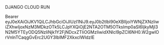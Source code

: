 DJANGO CLOUD RUN

Bearer eyJ0eXAiOiJKV1QiLCJhbGciOiJIUzI1NiJ9.eyJ0b2tlbl90eXBlIjoiYWNjZXNzIiwiZXhwIjoxNzM3MDkzOTk5LCJpYXQiOjE2NTA2OTM5OTksImp0aSI6IjkyMjI3N2M5YTEyODQ5NzliNjk1Y2FjNDcxZTliOGMzIiwidXNlcl9pZCI6NH0.W2gwlOrVnlnTCaqgGvErc2UGY3IblMF2XkxcIWldzIE